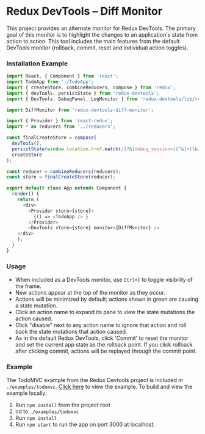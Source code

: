 # Redux DevTools – Diff Monitor

This project provides an alternate monitor for Redux DevTools. The primary goal of this monitor is to highlight the changes to an application's state from action to action. This tool includes the main features from the default DevTools monitor (rollback, commit, reset and individual action toggles).

### Installation Example

```javascript
import React, { Component } from 'react';
import TodoApp from './TodoApp';
import { createStore, combineReducers, compose } from 'redux';
import { devTools, persistState } from 'redux-devtools';
import { DevTools, DebugPanel, LogMonitor } from 'redux-devtools/lib/react';

import DiffMonitor from 'redux-devtools-diff-monitor';

import { Provider } from 'react-redux';
import * as reducers from '../reducers';

const finalCreateStore = compose(
  devTools(),
  persistState(window.location.href.match(/[?&]debug_session=([^&]+)\b/)),
  createStore
);

const reducer = combineReducers(reducers);
const store = finalCreateStore(reducer);

export default class App extends Component {
  render() {
    return (
      <div>
        <Provider store={store}>
          {() => <TodoApp /> }
        </Provider>
        <DevTools store={store} monitor={DiffMonitor} />
    </div>
    );
  }
}
```

### Usage

- When included as a DevTools monitor, use `Ctrl+]` to toggle visibility of the frame.
- New actions appear at the top of the monitor as they occur.
- Actions will be minimized by default; actions shown in green are causing a state mutation.
- Click an action name to expand its pane to view the state mutations the action caused.
- Click "disable" next to any action name to ignore that action and roll back the state mutations that action caused.
- As in the default Redux DevTools, click 'Commit' to reset the monitor and set the current app state as the rollback point. If you click rollback after clicking commit, actions will be replayed through the commit point.

### Example

The TodoMVC example from the Redux Devtools project is included in `./examples/todomvc`. [Click here](http://production.diff-monitor-example.divshot.io/) to view the example. To build and view the example locally:

1. Run `npm install` from the project root
2. cd to `./examples/todomvc`
3. Run `npm install`
4. Run `npm start` to run the app on port 3000 at localhost.
